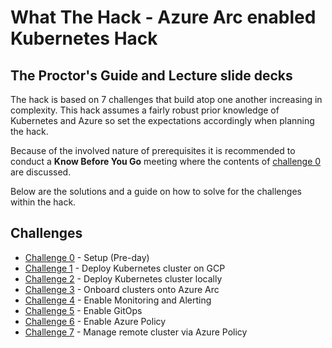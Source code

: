 # What The Hack - Azure Arc enabled Kubernetes Hack

## The Proctor's Guide and Lecture slide decks

The hack is based on 7 challenges that build atop one another increasing in complexity. This hack assumes a fairly robust prior knowledge of Kubernetes and Azure so set the expectations accordingly when planning the hack. 

Because of the involved nature of prerequisites it is recommended to conduct a **Know Before You Go** meeting where the contents of [challenge 0](../Student/challenge00.md) are discussed.

Below are the solutions and a guide on how to solve for the challenges within the hack.

## Challenges
 - [Challenge 0](./Solutions/challenge00.md) - Setup (Pre-day)
 - [Challenge 1](./Solutions/challenge01.md) - Deploy Kubernetes cluster on GCP
 - [Challenge 2](./Solutions/challenge02.md) - Deploy Kubernetes cluster locally
 - [Challenge 3](./Solutions/challenge03.md) - Onboard clusters onto Azure Arc
 - [Challenge 4](./Solutions/challenge04.md) - Enable Monitoring and Alerting
 - [Challenge 5](./Solutions/challenge05.md) - Enable GitOps
 - [Challenge 6](./Solutions/challenge06.md) - Enable Azure Policy
 - [Challenge 7](./Solutions/challenge07.md) - Manage remote cluster via Azure Policy
